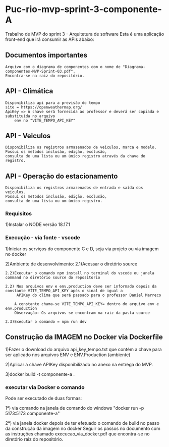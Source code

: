 # Puc-rio-mvp-sprint-3-componente-A
Trabalho de MVP do sprint 3 - Arquitetura de software
Esta é uma aplicação front-end que irá consumir as APIs abaixo:

## Documentos importantes
    Arquivo com o diagrama de componentes com o nome de "Diagrama-componentes-MVP-Sprint-03.pdf".
    Encontra-se na raiz do repositório.


## API - Climática 
    Disponibiliza api para a previsão do tempo 
    site = https://openweathermap.org/
    ApiKey => A chave será fornecida ao professor e deverá ser copiada e substituida no arquivo 
        env no "VITE_TEMPO_API_KEY"
## API - Veiculos
    Disponibiliza os registros armazenados de veiculos, marca e modelo.
    Possui os metodos inclusão, edição, exclusão, 
    consulta de uma lista ou um único registro através da chave do registro.

## API - Operação do estacionamento
    Disponibiliza os registros armazenados de entrada e saída dos veiculos.
    Possui os metodos inclusão, edição, exclusão, 
    consulta de uma lista ou um único registro.

### Requisitos
1)Instalar o NODE versão 18.17.1



### Execução - via fonte - vscode
1)Iniciar os serviços do componente C e D, seja via projeto ou via imagem no docker

2)Ambiente de desenvolvimento: 
    2.1)Acessar o diretório source 

    2.2)Executar o comando npm install no terminal do vscode ou janela command no diretório source do repositorio

    2.2) Nos arquivos env e env.production deve ser informado depois da constante VITE_TEMPO_API_KEY após o sinal de igual a 
         APIKey do clima que será passado para o professor Daniel Marreco
        
        A constante chama-se VITE_TEMPO_API_KEY= dentro do arquivo env e env.production
        Observação: Os arquivos se encontram na raiz da pasta source

    2.3)Executar o comando = npm run dev


## Construção da IMAGEM no Docker via Dockerfile
1)Fazer o download do arquivo api_key_tempo.txt que contém a chave para ser aplicado nos arquivos ENV e ENV.Production (ambiente)

2)Aplicar a chave APIKey disponibilizado no anexo na entrega do MVP.

3)docker build -t componente-a .

### executar via Docker o comando 
 Pode ser executado de duas formas:

 1ª) via comando na janela de comando do windows 
    "docker run -p 5173:5173 componente-a" 

 2ª) via janela docker depois de ter efetuado o comando de build no passo da construção da imagem no docker
    Seguir os passos no documento com as instruções chamado execucao_via_docker.pdf que encontra-se no diretório raiz do repositório.
